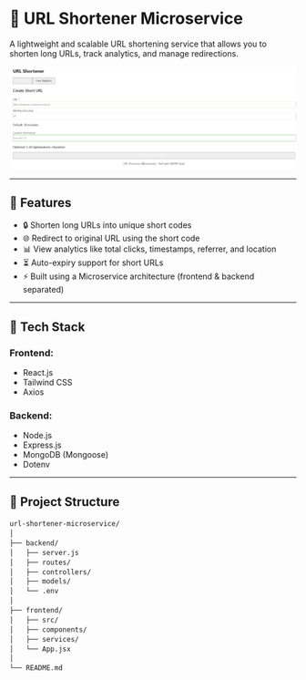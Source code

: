 # 🔗 URL Shortener Microservice

A lightweight and scalable URL shortening service that allows you to shorten long URLs, track analytics, and manage redirections.

![Project Screenshot](https://github.com/ambujpandey1/22013215300008/blob/main/api%20initgration.png)

---

## 🚀 Features

- 🔒 Shorten long URLs into unique short codes
- 🌐 Redirect to original URL using the short code
- 📊 View analytics like total clicks, timestamps, referrer, and location
- ⏳ Auto-expiry support for short URLs
- ⚡ Built using a Microservice architecture (frontend & backend separated)

---

## 🧰 Tech Stack

### Frontend:
- React.js
- Tailwind CSS
- Axios

### Backend:
- Node.js
- Express.js
- MongoDB (Mongoose)
- Dotenv

---

## 📂 Project Structure

```bash
url-shortener-microservice/
│
├── backend/
│   ├── server.js
│   ├── routes/
│   ├── controllers/
│   ├── models/
│   └── .env
│
├── frontend/
│   ├── src/
│   ├── components/
│   ├── services/
│   └── App.jsx
│
└── README.md
